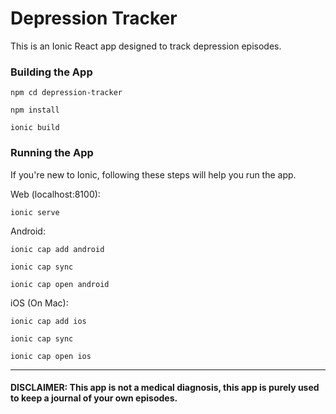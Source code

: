 # Depression Tracker

This is an Ionic React app designed to track depression episodes.

### Building the App

```
npm cd depression-tracker

npm install

ionic build
```

### Running the App

If you're new to Ionic, following these steps will help you run the app.

Web (localhost:8100):

```
ionic serve
```

Android:

```
ionic cap add android

ionic cap sync

ionic cap open android
```

iOS (On Mac):

```
ionic cap add ios

ionic cap sync

ionic cap open ios
```

--------------

#### DISCLAIMER: This app is not a medical diagnosis, this app is purely used to keep a journal of your own episodes.